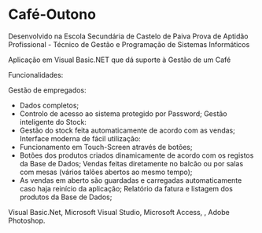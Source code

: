 # Café-Outono

Desenvolvido na Escola Secundária de Castelo de Paiva Prova de Aptidão Profissional - Técnico de Gestão e Programação de Sistemas Informáticos

Aplicação em Visual Basic.NET que dá suporte à Gestão de um Café

Funcionalidades:

Gestão de empregados:
 - Dados completos;
 - Controlo de acesso ao sistema protegido por Password;
Gestão inteligente do Stock:
 - Gestão do stock feita automaticamente de acordo com as vendas;
Interface moderna de fácil utilização:
 - Funcionamento em Touch-Screen através de botões;
 - Botões dos produtos criados dinamicamente de acordo com os registos da Base de Dados;
Vendas feitas diretamente no balcão ou por salas com mesas (vários talões abertos ao mesmo tempo);
 - As vendas em aberto são guardadas e carregadas automaticamente caso haja reinício da aplicação;
Relatório da fatura e listagem dos produtos da Base de Dados;

Visual Basic.Net, Microsoft Visual Studio, Microsoft Access, , Adobe Photoshop.
